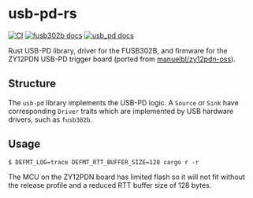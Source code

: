 # usb-pd-rs

[![CI](https://github.com/fmckeogh/usb-pd-rs/actions/workflows/ci.yml/badge.svg)](https://github.com/fmckeogh/usb-pd-rs/actions/workflows/ci.yml)
[![fusb302b docs](https://img.shields.io/badge/docs-fusb302b-blue)](https://fmckeogh.github.io/usb-pd-rs/fusb302b/)
[![usb_pd docs](https://img.shields.io/badge/docs-usb_pd-blue)](https://fmckeogh.github.io/usb-pd-rs/usb_pd/)

Rust USB-PD library, driver for the FUSB302B, and firmware for the ZY12PDN USB-PD trigger board (ported from [manuelbl/zy12pdn-oss](https://github.com/manuelbl/zy12pdn-oss)).

## Structure

The `usb-pd` library implements the USB-PD logic. A `Source` or `Sink` have corresponding `Driver` traits which are implemented by USB hardware drivers, such as `fusb302b`.

## Usage

```
$ DEFMT_LOG=trace DEFMT_RTT_BUFFER_SIZE=128 cargo r -r
```

The MCU on the ZY12PDN board has limited flash so it will not fit without the release profile and a reduced RTT buffer size of 128 bytes.
